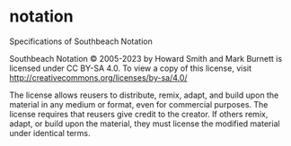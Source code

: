 # notation
Specifications of Southbeach Notation  
  
Southbeach Notation © 2005-2023 by Howard Smith and Mark Burnett is licensed under CC BY-SA 4.0. To view a copy of this license, visit http://creativecommons.org/licenses/by-sa/4.0/  
  
The license allows reusers to distribute, remix, adapt, and build upon the material in any medium or format, even for commercial purposes. The license requires that reusers give credit to the creator. If others remix, adapt, or build upon the material, they must license the modified material under identical terms.  
